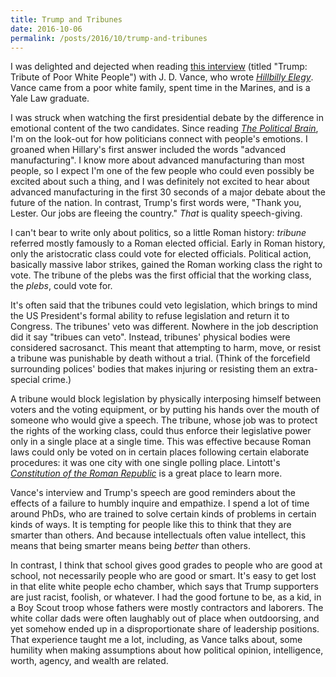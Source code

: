 ```yaml
---
title: Trump and Tribunes
date: 2016-10-06
permalink: /posts/2016/10/trump-and-tribunes
---
```


I was delighted and dejected when reading [this interview](http://www.theamericanconservative.com/dreher/trump-us-politics-poor-whites/)
(titled "Trump: Tribute of Poor White People") with J. D. Vance, who wrote
[*Hillbilly Elegy*](https://www.amazon.com/Hillbilly-Elegy-Memoir-Family-Culture/dp/0062300547).
Vance came from a poor white family, spent time in the Marines, and is a Yale
Law graduate.

I was struck when watching the first presidential debate by the difference in
emotional content of the two candidates. Since reading [*The Political
Brain*](https://www.amazon.com/Political-Brain-Emotion-Deciding-Nation/dp/1586485733),
I'm on the look-out for how politicians connect with people's emotions. I
groaned when Hillary's first answer included the words "advanced
manufacturing". I know more about advanced manufacturing than most people, so I
expect I'm one of the few people who could even possibly be excited about such
a thing, and I was definitely not excited to hear about advanced manufacturing
in the first 30 seconds of a major debate about the future of the nation. In
contrast, Trump's first words were, "Thank you, Lester. Our jobs are fleeing
the country." *That* is quality speech-giving.

I can't bear to write only about politics, so a little Roman history: _tribune_
referred mostly famously to a Roman elected official. Early in Roman history,
only the aristocratic class could vote for elected officials. Political action,
basically massive labor strikes, gained the Roman working class the right to
vote. The tribune of the plebs was the first official that the working class,
the _plebs_, could vote for.

It's often said that the tribunes could veto legislation, which brings to mind
the US President's formal ability to refuse legislation and return it to
Congress. The tribunes' veto was different. Nowhere in the job description did
it say "tribues can veto". Instead, tribunes' physical bodies were considered
sacrosanct. This meant that attempting to harm, move, or resist a tribune was
punishable by death without a trial. (Think of the forcefield surrounding
polices' bodies that makes injuring or resisting them an extra-special crime.)

A tribune would block legislation by physically interposing
himself between voters and the voting equipment, or by putting his hands over
the mouth of someone who would give a speech. The
tribune, whose job was to protect the rights of the working class, could thus
enforce their legislative power only in a single place at a single time. This
was effective because Roman laws could only be voted on in certain places
following certain elaborate procedures: it was one city with one single polling
place. Lintott's [*Constitution of the Roman Republic*](https://www.amazon.com/Constitution-Roman-Republic-Andrew-Lintott/dp/0199261083)
is a great place to learn more.

Vance's interview and Trump's speech are good reminders about the effects of a
failure to humbly inquire and empathize. I spend a lot of time around PhDs, who
are trained to solve certain kinds of problems in certain kinds of ways. It is
tempting for people like this to think that they are smarter than others. And
because intellectuals often value intellect, this means that being smarter
means being _better_ than others.

In contrast, I think that school gives good grades to people who are good at
school, not necessarily people who are good or smart. It's easy to get lost in
that elite white people echo chamber, which says that Trump supporters are just
racist, foolish, or whatever. I had the good fortune to be, as a kid, in a Boy
Scout troop whose fathers were mostly contractors and laborers. The white
collar dads were often laughably out of place when outdoorsing, and yet somehow
ended up in a disproportionate share of leadership positions. That experience
taught me a lot, including, as Vance talks about, some humility when making
assumptions about how political opinion, intelligence, worth, agency, and
wealth are related.
